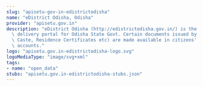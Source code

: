 ```yaml
---
slug: "apisetu-gov-in-edistrictodisha"
name: "eDistrict Odisha, Odisha"
provider: "apisetu.gov.in"
description: "eDistrict Odisha (http://edistrictodisha.gov.in/) is the online service\
  \ delivery portal for Odisha State Govt. Certain documents issued by it (e.g. Income,\
  \ Caste, Residence Certificates etc) are made available in citizens' DigiLocker\
  \ accounts."
logo: "apisetu.gov.in-edistrictodisha-logo.svg"
logoMediaType: "image/svg+xml"
tags:
- name: "open_data"
stubs: "apisetu.gov.in-edistrictodisha-stubs.json"
---
```

